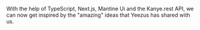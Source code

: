 With the help of TypeScript, Next.js, Mantine Ui and the Kanye.rest API, we can now get inspired by the "amazing" ideas that Yeezus has shared with us. 

